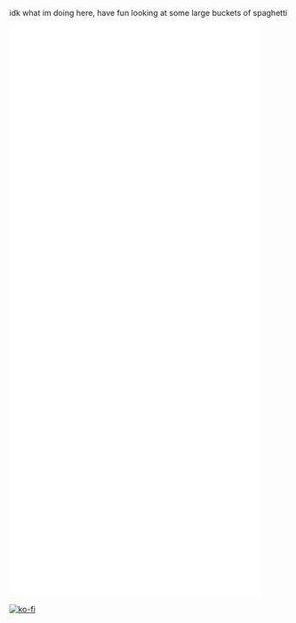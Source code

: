 idk what im doing here, have fun looking at some large buckets of spaghetti

![Metrics](https://github.com/FizzyApple12/FizzyApple12/blob/master/github-metrics.svg)

[![ko-fi](https://ko-fi.com/img/githubbutton_sm.svg)](https://ko-fi.com/V7V0KZV81)
